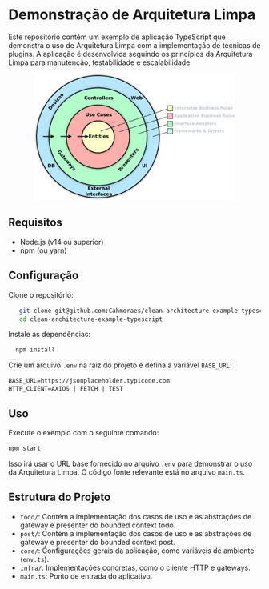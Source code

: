 # Demonstração de Arquitetura Limpa

Este repositório contém um exemplo de aplicação TypeScript que demonstra o uso de Arquitetura Limpa com a implementação de técnicas de plugins. A aplicação é desenvolvida seguindo os princípios da Arquitetura Limpa para manutenção, testabilidade e escalabilidade.

<p align="center">
<img src="https://github.com/Cahmoraes/clean-architecture-example-typescript/blob/master/references/clean_arch.png" width="400">
</P>

## Requisitos

- Node.js (v14 ou superior)
- npm (ou yarn)

## Configuração

Clone o repositório:

```sh
   git clone git@github.com:Cahmoraes/clean-architecture-example-typescript.git
   cd clean-architecture-example-typescript
```

Instale as dependências:

```sh
  npm install
```

Crie um arquivo `.env` na raiz do projeto e defina a variável `BASE_URL`:

```env
BASE_URL=https://jsonplaceholder.typicode.com
HTTP_CLIENT=AXIOS | FETCH | TEST
```

## Uso

Execute o exemplo com o seguinte comando:

```sh
npm start
```

Isso irá usar o URL base fornecido no arquivo `.env` para demonstrar o uso da Arquitetura Limpa. O código fonte relevante está no arquivo `main.ts`.

## Estrutura do Projeto

- `todo/`: Contém a implementação dos casos de uso e as abstrações de gateway e presenter do bounded context todo.
- `post/`: Contém a implementação dos casos de uso e as abstrações de gateway e presenter do bounded context post.
- `core/`: Configurações gerais da aplicação, como variáveis de ambiente (`env.ts`).
- `infra/`: Implementações concretas, como o cliente HTTP e gateways.
- `main.ts`: Ponto de entrada do aplicativo.
